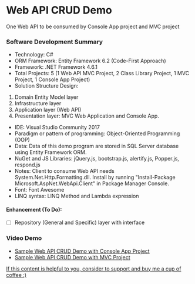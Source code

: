 # Web API CRUD Demo

One Web API to be consumed by Console App project and MVC project

### Software Development Summary
- Technology: C#
- ORM Framework: Entity Framework 6.2 (Code-First Approach)
- Framework: .NET Framework 4.6.1
- Total Projects: 5 (1 Web API MVC Project, 2 Class Library Project, 1 MVC Project, 1 Console App Project)
- Solution Structure Design: 
1. Domain Entity Model layer
2. Infrastructure layer 
3. Application layer (Web API)
4. Presentation layer: MVC Web Application and Console App.
- IDE: Visual Studio Community 2017
- Paradigm or pattern of programming: Object-Oriented Programming (OOP)
- Data: Data of this demo program are stored in SQL Server database using Entity Framework ORM.
- NuGet and JS Libraries: jQuery.js, bootstrap.js,  alertify.js, Popper.js, respond.js
- Notes: Client to consume Web API needs System.Net.Http.Formatting.dll. Install by running "Install-Package Microsoft.AspNet.WebApi.Client" in Package Manager Console.
- Font: Font Awesome
- LINQ syntax: LINQ Method and Lambda expression

#### Enhancement (To Do):
- [ ] Repository (General and Specific) layer with interface

### Video Demo
- [Sample Web API CRUD Demo with Console App Project](https://youtu.be/Zm0Jtel_n0k)
- [Sample Web API CRUD Demo with MVC Project](https://youtu.be/GUwu5k1ZLD4)

[If this content is helpful to you, consider to support and buy me a cup of coffee :) ](https://ko-fi.com/V7V2PN67)
